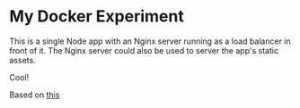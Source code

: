 My Docker Experiment
====================

This is a single Node app with an Nginx server running as a load balancer in front of it. The Nginx server could also be used to server the app's static assets.

Cool!

Based on [this](http://anandmanisankar.com/posts/docker-container-nginx-node-redis-example/)